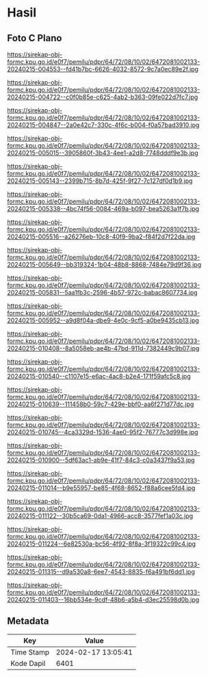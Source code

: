 # Hasil

## Foto C Plano

https://sirekap-obj-formc.kpu.go.id/e0f7/pemilu/pdpr/64/72/08/10/02/6472081002133-20240215-004553--fd41b7bc-6626-4032-8572-9c7a0ec89e2f.jpg

https://sirekap-obj-formc.kpu.go.id/e0f7/pemilu/pdpr/64/72/08/10/02/6472081002133-20240215-004722--c0f0b85e-c625-4ab2-b363-09fe022d7fc7.jpg

https://sirekap-obj-formc.kpu.go.id/e0f7/pemilu/pdpr/64/72/08/10/02/6472081002133-20240215-004847--2a0e42c7-330c-4f6c-b004-f0a57bad3910.jpg

https://sirekap-obj-formc.kpu.go.id/e0f7/pemilu/pdpr/64/72/08/10/02/6472081002133-20240215-005015--3905860f-3b43-4ee1-a2d8-7748dddf9e3b.jpg

https://sirekap-obj-formc.kpu.go.id/e0f7/pemilu/pdpr/64/72/08/10/02/6472081002133-20240215-005143--2399b715-8b7d-425f-9f27-7c127df0d1b9.jpg

https://sirekap-obj-formc.kpu.go.id/e0f7/pemilu/pdpr/64/72/08/10/02/6472081002133-20240215-005338--4bc74f56-0084-469a-b097-bea5263a1f7b.jpg

https://sirekap-obj-formc.kpu.go.id/e0f7/pemilu/pdpr/64/72/08/10/02/6472081002133-20240215-005516--a26276eb-10c8-40f9-9ba2-f84f2d7f22da.jpg

https://sirekap-obj-formc.kpu.go.id/e0f7/pemilu/pdpr/64/72/08/10/02/6472081002133-20240215-005649--bb319324-1b04-48b8-8868-7484e79d9f36.jpg

https://sirekap-obj-formc.kpu.go.id/e0f7/pemilu/pdpr/64/72/08/10/02/6472081002133-20240215-005831--5aa1fb3c-2596-4b57-972c-babac8607734.jpg

https://sirekap-obj-formc.kpu.go.id/e0f7/pemilu/pdpr/64/72/08/10/02/6472081002133-20240215-005952--a9d8f04a-dbe9-4e0c-9cf5-a0be9435cb13.jpg

https://sirekap-obj-formc.kpu.go.id/e0f7/pemilu/pdpr/64/72/08/10/02/6472081002133-20240215-010408--8a5058eb-ae4b-47bd-911d-7382449c9b07.jpg

https://sirekap-obj-formc.kpu.go.id/e0f7/pemilu/pdpr/64/72/08/10/02/6472081002133-20240215-010540--c1107e15-e6ac-4ac8-b2e4-171f59afc5c8.jpg

https://sirekap-obj-formc.kpu.go.id/e0f7/pemilu/pdpr/64/72/08/10/02/6472081002133-20240215-010639--111458b0-59c7-429e-bbf0-aa6f271d77dc.jpg

https://sirekap-obj-formc.kpu.go.id/e0f7/pemilu/pdpr/64/72/08/10/02/6472081002133-20240215-010745--4ca3329d-1536-4ae0-95f2-76777c3d998e.jpg

https://sirekap-obj-formc.kpu.go.id/e0f7/pemilu/pdpr/64/72/08/10/02/6472081002133-20240215-010900--5df63ac1-ab9e-41f7-84c3-c0a3437f9a53.jpg

https://sirekap-obj-formc.kpu.go.id/e0f7/pemilu/pdpr/64/72/08/10/02/6472081002133-20240215-011014--b9e55957-be85-4f68-8652-f88a6cee5fd4.jpg

https://sirekap-obj-formc.kpu.go.id/e0f7/pemilu/pdpr/64/72/08/10/02/6472081002133-20240215-011122--30b5ca69-0da1-4966-acc8-3577fef1a03c.jpg

https://sirekap-obj-formc.kpu.go.id/e0f7/pemilu/pdpr/64/72/08/10/02/6472081002133-20240215-011224--6e82530a-bc56-4f92-8f8a-3f19322c99c4.jpg

https://sirekap-obj-formc.kpu.go.id/e0f7/pemilu/pdpr/64/72/08/10/02/6472081002133-20240215-011315--d9a530a8-6ee7-4543-8835-f6a491bf6dd1.jpg

https://sirekap-obj-formc.kpu.go.id/e0f7/pemilu/pdpr/64/72/08/10/02/6472081002133-20240215-011403--16bb534e-9cdf-48b6-a5b4-d3ec25598d0b.jpg


## Metadata

| Key        | Value               |
| ---------- | ------------------- |
| Time Stamp | 2024-02-17 13:05:41 |
| Kode Dapil | 6401                |



